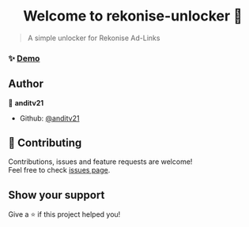 <h1 align="center">Welcome to rekonise-unlocker 👋</h1>
<p>
</p>

> A simple unlocker for Rekonise Ad-Links

### ✨ [Demo](https://gamekiller.eu/)

## Author

👤 **anditv21**

* Github: [@anditv21](https://github.com/anditv21)

## 🤝 Contributing

Contributions, issues and feature requests are welcome!<br />Feel free to check [issues page](https://github.com/anditv21/rekonise-unlocker/issues/). 

## Show your support

Give a ⭐️ if this project helped you!

